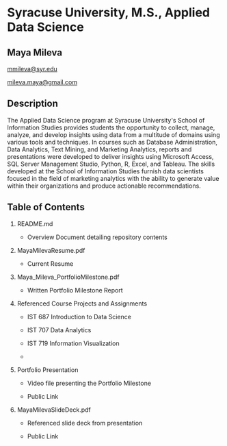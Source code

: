 # Syracuse University, M.S., Applied Data Science
## Maya Mileva

mmileva@syr.edu

mileva.maya@gmail.com

## Description
The Applied Data Science program at Syracuse University's School of Information Studies provides students the opportunity to collect, manage, analyze, and develop insights using data from a multitude of domains using various tools and techniques. In courses such as Database Administration, Data Analytics, Text Mining, and Marketing Analytics, reports and presentations were developed to deliver insights using Microsoft Access, SQL Server Management Studio, Python, R, Excel, and Tableau. The skills developed at the School of Information Studies furnish data scientists focused in the field of marketing analytics with the ability to generate value within their organizations and produce actionable recommendations.

## Table of Contents
1. README.md

    - Overview Document detailing repository contents
 
2. MayaMilevaResume.pdf

    - Current Resume
 
3. Maya_Mileva_PortfolioMilestone.pdf

    - Written Portfolio Milestone Report
 
4. Referenced Course Projects and Assignments

    - IST 687 Introduction to Data Science  
    
    - IST 707 Data Analytics
    
    - IST 719 Information Visualization
    
    - 
5. Portfolio Presentation  

    - Video file presenting the Portfolio Milestone
    
    - Public Link
    
6. MayaMilevaSlideDeck.pdf

   - Referenced slide deck from presentation
   
   - Public Link
    
